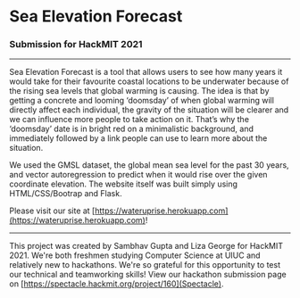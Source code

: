 # Sea Elevation Forecast
### Submission for HackMIT 2021

---

Sea Elevation Forecast is a tool that allows users to see how many years it would take for their favourite coastal locations to be underwater because of the rising sea levels that global warming is causing. The idea is that by getting a concrete and looming ‘doomsday’ of when global warming will directly affect each individual, the gravity of the situation will be clearer and we can influence more people to take action on it. That’s why the ‘doomsday’ date is in bright red on a minimalistic background, and immediately followed by a link people can use to learn more about the situation.

We used the GMSL dataset, the global mean sea level for the past 30 years, and vector autoregression to predict when it would rise over the given coordinate elevation. The website itself was built simply using HTML/CSS/Bootrap and Flask.

Please visit our site at [https://wateruprise.herokuapp.com](https://wateruprise.herokuapp.com)!

---

This project was created by Sambhav Gupta and Liza George for HackMIT 2021. We're both freshmen studying Computer Science at UIUC and relatively new to hackathons. We're so grateful for this opportunity to test our technical and teamworking skills!
View our hackathon submission page on [https://spectacle.hackmit.org/project/160](Spectacle).

